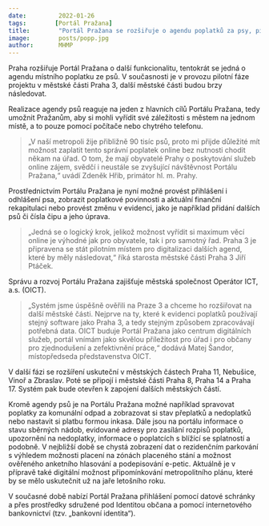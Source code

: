 ```yaml
---
date:         2022-01-26
tags:        [Portál Pražana]
title:        "Portál Pražana se rozšiřuje o agendu poplatků za psy, pilotní provoz funguje v Praze 3"
image: 	      posts/popp.jpg
author:       MHMP
---
```

 
Praha rozšiřuje Portál Pražana o další funkcionalitu, tentokrát se jedná o agendu místního poplatku ze psů. V současnosti je v provozu pilotní fáze projektu v městské části Praha 3, další městské části budou brzy následovat.

Realizace agendy psů reaguje na jeden z hlavních cílů Portálu Pražana, tedy umožnit Pražanům, aby si mohli vyřídit své záležitosti s městem na jednom místě, a to pouze pomocí počítače nebo chytrého telefonu. 

> „V naší metropoli žije přibližně 90 tisíc psů, proto mi přijde důležité mít možnost zaplatit tento správní poplatek online bez nutnosti chodit někam na úřad. O tom, že mají obyvatelé Prahy o poskytování služeb online zájem, svědčí i neustále se zvyšující návštěvnost Portálu Pražana,“ uvádí Zdeněk Hřib, primátor hl. m. Prahy.

Prostřednictvím Portálu Pražana je nyní možné provést přihlášení i odhlášení psa, zobrazit poplatkové povinnosti a aktuální finanční rekapitulaci nebo provést změnu v evidenci, jako je například přidání dalších psů či čísla čipu a jeho úprava.

> „Jedná se o logický krok, jelikož možnost vyřídit si maximum věcí online je výhodné jak pro obyvatele, tak i pro samotný řad. Praha 3 je připravena se stát pilotním místem pro digitalizaci dalších agend, které by měly následovat,“ říká starosta městské části Praha 3 Jiří Ptáček.

Správu a rozvoj Portálu Pražana zajišťuje městská společnost Operátor ICT, a.s. (OICT). 

> „Systém jsme úspěšně ověřili na Praze 3 a chceme ho rozšiřovat na další městské části. Nejprve na ty, které k evidenci poplatků používají stejný software jako Praha 3, a tedy stejným způsobem zpracovávají potřebná data. OICT buduje Portál Pražana jako centrum digitálních služeb, portál vnímám jako skvělou příležitost pro úřad i pro občany pro zjednodušení a zefektivnění práce,“ dodává Matej Šandor, místopředseda představenstva OICT.

V další fázi se rozšíření uskuteční v městských částech Praha 11, Nebušice, Vinoř a Zbraslav. Poté se připojí i městské části Praha 8, Praha 14 a Praha 17. Systém pak bude otevřen k zapojení dalších městských částí. 

Kromě agendy psů je na Portálu Pražana možné například spravovat poplatky za komunální odpad a zobrazovat si stav přeplatků a nedoplatků nebo nastavit si platbu formou inkasa. Dále jsou na portálu informace o stavu sběrných nádob, evidované adresy pro zasílání rozpisů poplatků, upozornění na nedoplatky, informace o poplatcích s blížící se splatností a podobně. V nejbližší době se chystá zobrazení dat o rezidenčním parkování s výhledem možnosti placení na zónách placeného stání a možnost ověřeného anketního hlasování a podepisování e-petic. Aktuálně je v přípravě také digitální možnost připomínkování metropolitního plánu, které by se mělo uskutečnit už na jaře letošního roku. 

V současné době nabízí Portál Pražana přihlášení pomocí datové schránky a přes prostředky sdružené pod Identitou občana a pomocí internetového bankovnictví (tzv. „bankovní identita“).
